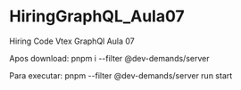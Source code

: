 # HiringGraphQL_Aula07
Hiring Code Vtex GraphQl Aula 07

Apos download:
pnpm i --filter @dev-demands/server

Para executar:
pnpm --filter @dev-demands/server run start
